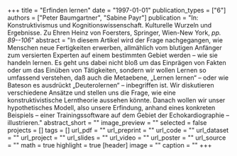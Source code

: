 +++
title = "Erfinden lernen"
date = "1997-01-01"
publication_types = ["6"]
authors = ["Peter Baumgartner", "Sabine Payr"]
publication = "In: Konstruktivismus und Kognitionswissenschaft. Kulturelle Wurzeln und Ergebnisse. Zu Ehren Heinz von Foersters, Springer, Wien-New York, _pp. 89--106_"
abstract = "In diesem Artikel wird der Frage nachgegangen, wie Menschen neue Fertigkeiten erwerben, allmählich vom blutigen Anfänger zum versierten Experten auf einem bestimmten Gebiet werden – wie sie handeln lernen. Es geht uns dabei nicht bloß um das Einprägen von Fakten oder um das Einüben von Tätigkeiten, sondern wir wollen Lernen so umfassend verstehen, daß auch die Metaebene, „Lernen lernen“ – oder wie Bateson es ausdrückt „Deuterolernen“ – inbegriffen ist. Wir diskutieren verschiedene Ansätze und stellen uns die Frage, wie eine konstruktivistische Lerntheorie aussehen könnte. Danach wollen wir unser hypothetisches Modell, also unsere Erfindung, anhand eines konkreten Beispiels – einer Trainingssoftware auf dem Gebiet der Echokardiographie – illustrieren."
abstract_short = ""
image_preview = ""
selected = false
projects = []
tags = []
url_pdf = ""
url_preprint = ""
url_code = ""
url_dataset = ""
url_project = ""
url_slides = ""
url_video = ""
url_poster = ""
url_source = ""
math = true
highlight = true
[header]
image = ""
caption = ""
+++
